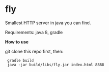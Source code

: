 # fly
Smallest HTTP server in java you can find.

Requirements: java 8, gradle


**How to use**

git clone this repo first, then:

     gradle build
     java -jar build/libs/fly.jar index.html 8888
